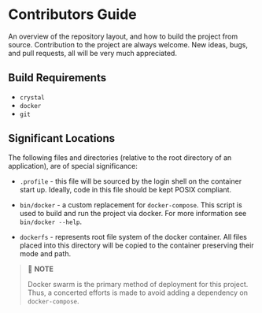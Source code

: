 # Contributors Guide

An overview of the repository layout, and how to build the project from source. Contribution to the project are always welcome. New ideas, bugs, and pull requests, all will be very much appreciated.

## Build Requirements

  - `crystal`
  - `docker`
  - `git`

## Significant Locations

The following files and directories (relative to the root directory of an application), are of special significance:

  - `.profile` - this file will be sourced by the login shell on the container start up. Ideally, code in this file should be kept POSIX compliant.

  - `bin/docker` - a custom replacement for `docker-compose`. This script is used to build and run the project via docker. For more information see `bin/docker --help`.

  - `dockerfs` - represents root file system of the docker container. All files placed into this directory will be copied to the container preserving their mode and path.

> ️📖 **NOTE**
>
> Docker swarm is the primary method of deployment for this project. Thus, a concerted efforts is made to avoid adding a dependency on `docker-compose`.
